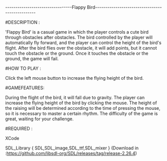 ---------------------------------Flappy Bird------------------------------------------------

#DESCRIPTION :

'Flappy Bird' is a casual game in which the player controls a cute bird through obstacles after obstacles.
The bird controlled by the player will automatically fly forward, and the player can control the height of the bird's flight. After the bird flies over the obstacle, it will add points, but it cannot touch the obstacle or the ground. Once it touches the obstacle or the ground, the game will fail.

#HOW TO PLAY :

Click the left mouse button to increase the flying height of the bird.

#GAMEFEATURES:

During the flight of the bird, it will fall due to gravity. The player can increase the flying height of the bird by clicking the mouse. The height of the raising will be determined according to the time of pressing the mouse, so it is necessary to master a certain rhythm. The difficulty of the game is great, waiting for your challenge.

#REQUIRED :

XCode

SDL_Library { SDL,SDL_image,SDL_ttf,SDL_mixer } (Download in :https://github.com/libsdl-org/SDL/releases/tag/release-2.26.4)
